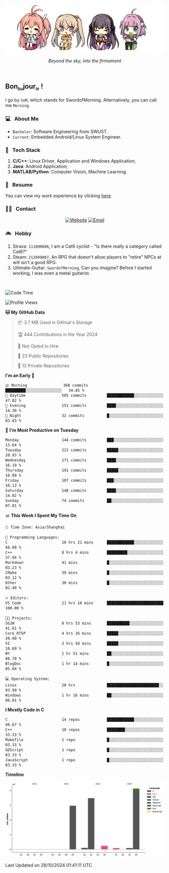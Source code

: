 <img src="./pic/Aokana.png">
<p align="center"><em>Beyond the sky, into the firmament</em></p>

<br/>

## Bon<sub><em><font size=2>bu</font></em></sub>jour<sub><em><font size=2>le</font></em></sub> !

I go by `SoM`, which stands for SwordofMorning. Alternatively, you can call me `Morning`.

### 💻 &nbsp; About Me

- `Bachelor`: Software Engineering from SWUST.
- `Current`: Embedded Android/Linux System Engineer.

### 🔧 &nbsp; Tech Stack

1. **C/C++**: Linux Driver, Application and Windows Application;
2. **Java**: Android Application;
3. **MATLAB/Python**: Computer Vision, Machine Learning.

### 📝 &nbsp; Resume

You can view my work experience by clicking <a href="https://swordofmorning.com/index.php/contact/">here</a>.

### 🤝🏻 &nbsp; Contact

<p align="center">
<a href="https://swordofmorning.com/"><img alt="Website" src="https://img.shields.io/badge/Website-swordofmorning.com-blue?style=flat-square&logo=google-chrome"></a>
<a href="mailto:master@xiaojintao.email
"><img alt="Email" src="https://img.shields.io/badge/Email-master@xiaojintao.email-blue?style=flat-square&logo=gmail"></a>
</p>

### 🚲 &nbsp; Hobby

1. Strava: `111090606`, I am a Cat6 cyclist - "Is there really a category called Cat6?"
2. Steam: `212899807`, An RPG that doesn't allow players to "retire" NPCs at will isn't a good RPG.
3. Ultimate-Guitar: `SwordofMorning`, Can you imagine? Before I started working, I was even a metal guitarist.

<br/>

<!--START_SECTION:waka-->
![Code Time](http://img.shields.io/badge/Code%20Time-261%20hrs%2011%20mins-blue)

![Profile Views](http://img.shields.io/badge/Profile%20Views-0-blue)

**🐱 My GitHub Data** 

> 📦 3.7 MB Used in GitHub's Storage 
 > 
> 🏆 444 Contributions in the Year 2024
 > 
> 🚫 Not Opted to Hire
 > 
> 📜 23 Public Repositories 
 > 
> 🔑 13 Private Repositories 
 > 
**I'm an Early 🐤** 

```text
🌞 Morning                368 commits         █████████░░░░░░░░░░░░░░░░   34.85 % 
🌆 Daytime                505 commits         ████████████░░░░░░░░░░░░░   47.82 % 
🌃 Evening                151 commits         ████░░░░░░░░░░░░░░░░░░░░░   14.30 % 
🌙 Night                  32 commits          █░░░░░░░░░░░░░░░░░░░░░░░░   03.03 % 
```
📅 **I'm Most Productive on Tuesday** 

```text
Monday                   144 commits         ███░░░░░░░░░░░░░░░░░░░░░░   13.64 % 
Tuesday                  221 commits         █████░░░░░░░░░░░░░░░░░░░░   20.93 % 
Wednesday                171 commits         ████░░░░░░░░░░░░░░░░░░░░░   16.19 % 
Thursday                 191 commits         █████░░░░░░░░░░░░░░░░░░░░   18.09 % 
Friday                   107 commits         ███░░░░░░░░░░░░░░░░░░░░░░   10.13 % 
Saturday                 148 commits         ████░░░░░░░░░░░░░░░░░░░░░   14.02 % 
Sunday                   74 commits          ██░░░░░░░░░░░░░░░░░░░░░░░   07.01 % 
```


📊 **This Week I Spent My Time On** 

```text
🕑︎ Time Zone: Asia/Shanghai

💬 Programming Languages: 
C                        10 hrs 21 mins      ████████████░░░░░░░░░░░░░   48.68 % 
C++                      8 hrs 4 mins        █████████░░░░░░░░░░░░░░░░   37.94 % 
Markdown                 41 mins             █░░░░░░░░░░░░░░░░░░░░░░░░   03.23 % 
CMake                    39 mins             █░░░░░░░░░░░░░░░░░░░░░░░░   03.12 % 
Other                    30 mins             █░░░░░░░░░░░░░░░░░░░░░░░░   02.40 % 

🔥 Editors: 
VS Code                  21 hrs 16 mins      █████████████████████████   100.00 % 

🐱‍💻 Projects: 
SGJW                     8 hrs 53 mins       ██████████░░░░░░░░░░░░░░░   41.81 % 
Core_RTSP                4 hrs 26 mins       █████░░░░░░░░░░░░░░░░░░░░   20.90 % 
VI                       3 hrs 58 mins       █████░░░░░░░░░░░░░░░░░░░░   18.69 % 
WY                       1 hr 51 mins        ██░░░░░░░░░░░░░░░░░░░░░░░   08.70 % 
BlogDoc                  1 hr 14 mins        █░░░░░░░░░░░░░░░░░░░░░░░░   05.84 % 

💻 Operating System: 
Linux                    20 hrs              ███████████████████████░░   93.99 % 
Windows                  1 hr 16 mins        ██░░░░░░░░░░░░░░░░░░░░░░░   06.01 % 
```

**I Mostly Code in C** 

```text
C                        14 repos            ████████████░░░░░░░░░░░░░   46.67 % 
C++                      10 repos            ████████░░░░░░░░░░░░░░░░░   33.33 % 
Makefile                 1 repo              █░░░░░░░░░░░░░░░░░░░░░░░░   03.33 % 
GDScript                 1 repo              █░░░░░░░░░░░░░░░░░░░░░░░░   03.33 % 
JavaScript               1 repo              █░░░░░░░░░░░░░░░░░░░░░░░░   03.33 % 
```



**Timeline**

![Lines of Code chart](https://raw.githubusercontent.com/SwordofMorning/SwordofMorning/main/assets/bar_graph.png)


 Last Updated on 28/10/2024 01:41:11 UTC
<!--END_SECTION:waka-->
